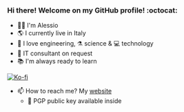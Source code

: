 ### Hi there! Welcome on my GitHub profile! :octocat:

- :man_technologist: I'm Alessio
- :earth_americas: I currently live in Italy
- :robot: I love engineering, :alembic: science & :computer: technology
- :satellite: IT consultant on request
- :books: I'm always ready to learn

[![Ko-fi](https://ko-fi.com/img/githubbutton_sm.svg "Alessio's Ko-fi for contributions")](https://ko-fi.com/adurante)

- :mailbox: How to reach me? My [website](https://adurante.github.io/ "Alessio's Website")
	- :closed_lock_with_key: PGP public key available inside
